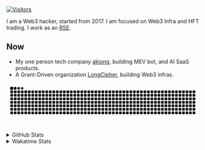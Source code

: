 <!-- markdownlint-disable MD041 MD010 MD033 -->
[![Visitors](https://api.visitorbadge.io/api/daily?path=Akagi201%2FAkagi201&label=Visitors%20Today&countColor=%2337d67a)](https://visitorbadge.io/status?path=Akagi201%2FAkagi201)

I am a Web3 hacker, started from 2017. I am focused on Web3 Infra and HFT trading.
I work as an [RSE](https://us-rse.org/about/what-is-an-rse/).

## Now

* My one person tech company [akjong](https://github.com/akjong), building MEV bot, and AI SaaS products.
* A Grant-Driven organization [LongCipher](https://github.com/longcipher), building Web3 infras.

[![github contribution grid snake animation](https://raw.githubusercontent.com/Akagi201/Akagi201/output/github-contribution-grid-snake.svg#gh-light-mode-only)](https://github.com/Akagi201)

<details>
<summary>GitHub Stats</summary>
  <a href="https://github.com/Akagi201"><img alt="Profile Detail" src="https://raw.githubusercontent.com/Akagi201/Akagi201/master/profile-summary-card-output/dracula/0-profile-details.svg" /></a>
  <a href="https://github.com/Akagi201"><img alt="Github Stats" src="https://raw.githubusercontent.com/Akagi201/Akagi201/master/profile-summary-card-output/dracula/3-stats.svg" /></a>
  <a href="https://github.com/Akagi201"><img alt="Lang By Commits" src="https://raw.githubusercontent.com/Akagi201/Akagi201/master/profile-summary-card-output/dracula/2-most-commit-language.svg" /></a>
</details>

<details>
<summary>Wakatime Stats</summary>
<br>

<!--START_SECTION:waka-->

```txt
From: 30 June 2025 - To: 07 July 2025

Total Time: 49 hrs 54 mins

Other         27 hrs 46 mins  ██████████████░░░░░░░░░░░   55.66 %
Rust          7 hrs 10 mins   ███▓░░░░░░░░░░░░░░░░░░░░░   14.39 %
sh            5 hrs 49 mins   ███░░░░░░░░░░░░░░░░░░░░░░   11.66 %
TypeScript    2 hrs 31 mins   █▒░░░░░░░░░░░░░░░░░░░░░░░   05.07 %
TOML          2 hrs 7 mins    █░░░░░░░░░░░░░░░░░░░░░░░░   04.25 %
Solidity      1 hr 47 mins    █░░░░░░░░░░░░░░░░░░░░░░░░   03.59 %
Markdown      1 hr 18 mins    ▓░░░░░░░░░░░░░░░░░░░░░░░░   02.62 %
YAML          28 mins         ▒░░░░░░░░░░░░░░░░░░░░░░░░   00.94 %
JavaScript    15 mins         ░░░░░░░░░░░░░░░░░░░░░░░░░   00.51 %
JSON          13 mins         ░░░░░░░░░░░░░░░░░░░░░░░░░   00.45 %
```

<!--END_SECTION:waka-->

</details>
